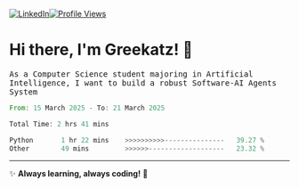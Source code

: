 [![LinkedIn](https://img.shields.io/badge/LinkedIn-0077B5?style=flat&logo=linkedin&logoColor=white)](https://www.linkedin.com/in/hungarbeit1912/)[![Profile Views](https://komarev.com/ghpvc/?username=Greekatz&color=blue&style=flat-square)](https://github.com/Greekatz)  


# Hi there, I'm Greekatz! 👋

<samp>As a Computer Science student majoring in Artificial Intelligence, I want to build a robust Software-AI Agents System<samp>


<!--START_SECTION:waka-->

```rust
From: 15 March 2025 - To: 21 March 2025

Total Time: 2 hrs 41 mins

Python       1 hr 22 mins    >>>>>>>>>>---------------   39.27 %
Other        49 mins         >>>>>>-------------------   23.32 %
```

<!--END_SECTION:waka-->

---
✨ **Always learning, always coding!** 🚀
